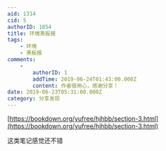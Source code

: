 ```yaml
---
aid: 1314
cid: 5
authorID: 1854
title: 环境黑板报
tags:
    - 环境
    - 黑板报
comments:
    -
        authorID: 1
        addTime: 2019-06-24T01:43:00.000Z
        content: 作者很用心，感谢分享！
date: 2019-06-23T05:31:00.000Z
category: 分享发现
---
```


[https://bookdown.org/yufree/hjhbb/section-3.html](https://bookdown.org/yufree/hjhbb/section-3.html)

这类笔记感觉还不错
